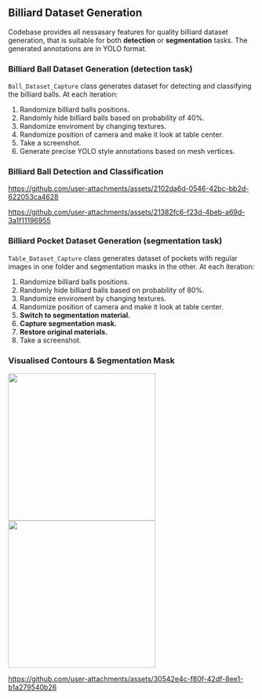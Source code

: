 ## Billiard Dataset Generation

Codebase provides all nessasary features for quality billiard dataset generation, that is suitable for both **detection** or **segmentation** tasks. The generated annotations are in YOLO format.

### Billiard Ball Dataset Generation (detection task)

`Ball_Dataset_Capture` class generates dataset for detecting and classifying the billiard balls.
At each iteration:

1. Randomize billiard balls positions.
2. Randomly hide billiard balls based on probability of 40%.
3. Randomize enviroment by changing textures.
4. Randomize position of camera and make it look at table center.
5. Take a screenshot.
6. Generate precise YOLO style annotations based on mesh vertices.

### Billiard Ball Detection and Classification
https://github.com/user-attachments/assets/2102da6d-0546-42bc-bb2d-622053ca4628

https://github.com/user-attachments/assets/21382fc6-f23d-4beb-a69d-3a1f11196955

### Billiard Pocket Dataset Generation (segmentation task)

`Table_Dataset_Capture` class generates dataset of pockets with regular images in one folder and segmentation masks in the other.
At each iteration:

1. Randomize billiard balls positions.
2. Randomly hide billiard balls based on probability of 80%.
3. Randomize enviroment by changing textures.
4. Randomize position of camera and make it look at table center.
5. **Switch to segmentation material.**
6. **Capture segmentation mask.**
7. **Restore original materials.**
8. Take a screenshot.

### Visualised Contours & Segmentation Mask

<img src="https://github.com/user-attachments/assets/e3dbddf3-b017-4057-85e0-e84df8343648" width="300">
<img src="https://github.com/user-attachments/assets/ae37b793-5429-466c-a901-70b1316db4ac" width="300">

https://github.com/user-attachments/assets/30542e4c-f80f-42df-8ee1-b1a279540b26
